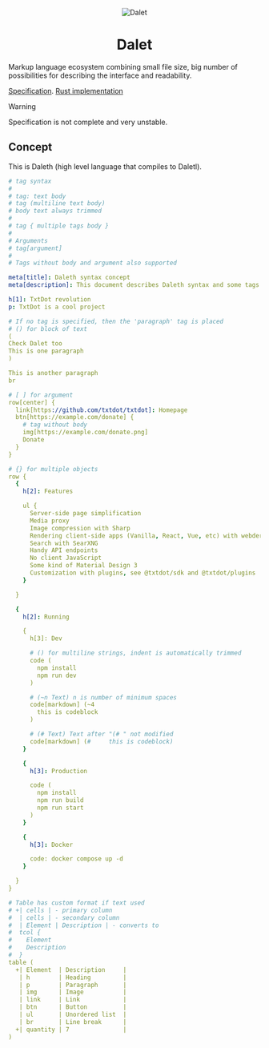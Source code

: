 <div align="center">

![Dalet](https://github.com/TxtDot/.github/blob/main/imgs/dalet.png?raw=true)

# Dalet

</div>

Markup language ecosystem сombining small file size, big number of possibilities for describing the interface and readability.

[Specification](./specification/main.md).
[Rust implementation](https://github.com/TxtDot/dalet-rs)

> [!WARNING]
> Specification is not complete and very unstable.

## Concept

This is Daleth (high level language that compiles to Daletl).

```yaml
# tag syntax
#
# tag: text body
# tag (multiline text body)
# body text always trimmed
#
# tag { multiple tags body }
#
# Arguments
# tag[argument]
#
# Tags without body and argument also supported

meta[title]: Daleth syntax concept
meta[description]: This document describes Daleth syntax and some tags

h[1]: TxtDot revolution
p: TxtDot is a cool project

# If no tag is specified, then the 'paragraph' tag is placed
# () for block of text
(
Check Dalet too
This is one paragraph
)

This is another paragraph
br

# [ ] for argument
row[center] {
  link[https://github.com/txtdot/txtdot]: Homepage
  btn[https://example.com/donate] {
    # tag without body
    img[https://example.com/donate.png]
    Donate
  }
}

# {} for multiple objects
row {
  {
    h[2]: Features

    ul {
      Server-side page simplification
      Media proxy
      Image compression with Sharp
      Rendering client-side apps (Vanilla, React, Vue, etc) with webder
      Search with SearXNG
      Handy API endpoints
      No client JavaScript
      Some kind of Material Design 3
      Customization with plugins, see @txtdot/sdk and @txtdot/plugins
    }

  }

  {
    h[2]: Running

    {
      h[3]: Dev

      # () for multiline strings, indent is automatically trimmed
      code (
        npm install
        npm run dev
      )

      # (~n Text) n is number of minimum spaces
      code[markdown] (~4
        this is codeblock
      )

      # (# Text) Text after "(# " not modified
      code[markdown] (#     this is codeblock)
    }

    {
      h[3]: Production

      code (
        npm install
        npm run build
        npm run start
      )
    }

    {
      h[3]: Docker

      code: docker compose up -d
    }

  }
}

# Table has custom format if text used
# +| cells | - primary column
#  | cells | - secondary column
#  | Element | Description | - converts to
#  tcol {
#    Element
#    Description
#  }
table (
  +| Element  | Description     |
   | h        | Heading         |
   | p        | Paragraph       |
   | img      | Image           |
   | link     | Link            |
   | btn      | Button          |
   | ul       | Unordered list  |
   | br       | Line break      |
  +| quantity | 7               |
)
```
